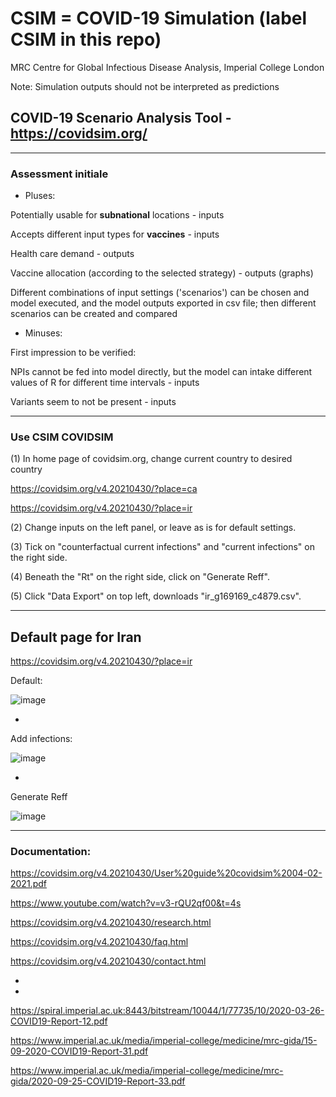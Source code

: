 # CSIM = COVID-19 Simulation (label CSIM in this repo) 

MRC Centre for Global Infectious Disease Analysis, Imperial College London

Note: Simulation outputs should not be interpreted as predictions


## COVID-19 Scenario Analysis Tool - https://covidsim.org/

*******

### Assessment initiale


* Pluses:

Potentially usable for **subnational** locations - inputs 

Accepts different input types for **vaccines** - inputs

Health care demand - outputs

Vaccine allocation (according to the selected strategy) - outputs (graphs)

Different combinations of input settings ('scenarios') can be chosen and model executed, and the model outputs exported in csv file; then different scenarios can be created and compared


* Minuses:

First impression to be verified: 

NPIs cannot be fed into model directly, but the model can intake different values of R for different time intervals - inputs

Variants seem to not be present - inputs


*******

### Use CSIM COVIDSIM 

(1) In home page of covidsim.org, change current country to desired country

https://covidsim.org/v4.20210430/?place=ca

https://covidsim.org/v4.20210430/?place=ir

(2) Change inputs on the left panel, or leave as is for default settings.

(3) Tick on "counterfactual current infections" and "current infections" on the right side.

(4) Beneath the "Rt" on the right side, click on "Generate Reff".

(5) Click "Data Export" on top left, downloads "ir_g169169_c4879.csv".

*******

## Default page for Iran


https://covidsim.org/v4.20210430/?place=ir


Default:

![image](https://user-images.githubusercontent.com/30849720/119897623-8bffe380-bef5-11eb-8378-056ef64ff732.png)

*

Add infections:

![image](https://user-images.githubusercontent.com/30849720/119897731-b81b6480-bef5-11eb-81cb-942c7326baf6.png)

*

Generate Reff

![image](https://user-images.githubusercontent.com/30849720/119899621-34af4280-bef8-11eb-9f92-048d01055ecf.png)


*****


### Documentation:

https://covidsim.org/v4.20210430/User%20guide%20covidsim%2004-02-2021.pdf

https://www.youtube.com/watch?v=v3-rQU2qf00&t=4s 

https://covidsim.org/v4.20210430/research.html

https://covidsim.org/v4.20210430/faq.html

https://covidsim.org/v4.20210430/contact.html

*


*

https://spiral.imperial.ac.uk:8443/bitstream/10044/1/77735/10/2020-03-26-COVID19-Report-12.pdf

https://www.imperial.ac.uk/media/imperial-college/medicine/mrc-gida/15-09-2020-COVID19-Report-31.pdf

https://www.imperial.ac.uk/media/imperial-college/medicine/mrc-gida/2020-09-25-COVID19-Report-33.pdf

